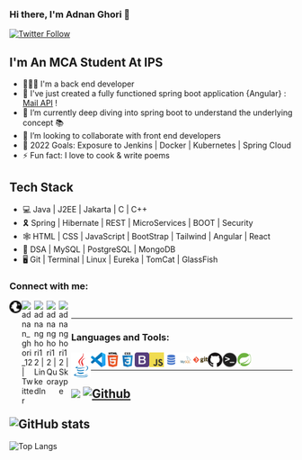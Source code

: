 ### Hi there, I'm Adnan Ghori  👋

[![Twitter Follow](https://img.shields.io/twitter/follow/adnan_ghori_12?color=1DA1F2&logo=twitter&style=for-the-badge)](https://twitter.com/intent/follow?original_referer=https%3A%2F%2Fgithub.com%2Fadnan_ghori_12&screen_name=adnan_ghori_12)

<!---
adnanghori/adnanghori is a ✨ special ✨ repository because its `README.md` (this file) appears on your GitHub profile.
You can click the Preview link to take a look at your changes.
--->
## I'm An MCA Student At IPS 
- 🙋🏻‍♂️ I'm a back end developer
- 🔭 I've just created a fully functioned spring boot application {Angular} : [Mail API][mailapi] !
- 🌱 I’m currently deep diving into spring boot to understand the underlying concept 📚
- 👯 I’m looking to collaborate with front end developers
- 🥅 2022 Goals: Exposure to Jenkins | Docker | Kubernetes | Spring Cloud
- ⚡ Fun fact: I love to cook & write poems

## Tech Stack
- 💻 Java | J2EE | Jakarta | C | C++
- 🎗 Spring | Hibernate | REST | MicroServices | BOOT | Security 
- 🕸 HTML | CSS | JavaScript | BootStrap | Tailwind | Angular | React 
- 🧠 DSA | MySQL | PostgreSQL | MongoDB
- 🖥 Git | Terminal | Linux | Eureka | TomCat | GlassFish
 



### Connect with me:
[<img align="left" alt="adnanghori" width="22px" src="https://raw.githubusercontent.com/iconic/open-iconic/master/svg/globe.svg" />][website]
[<img align="left" alt="adnan_ghori_12 | Twitter" width="22px" src="https://cdn.jsdelivr.net/npm/simple-icons@v3/icons/twitter.svg" />][twitter]
[<img align="left" alt="adnanghori12 | LinkedIn" width="22px" src="https://cdn.jsdelivr.net/npm/simple-icons@v3/icons/linkedin.svg" />][linkedin]
[<img align="left" alt="adnanghori12 | Quora" width="22px" src="https://cdn.jsdelivr.net/npm/simple-icons@v3/icons/quora.svg" />][quora]
[<img align="left" alt="adnanghori12 | Skype" width="22px" src="https://cdn.jsdelivr.net/npm/simple-icons@v3/icons/skype.svg" />][skype]


<br /> 

---

### Languages and Tools:
<img align="left" alt="java" width="35px" height="45px" src="https://raw.githubusercontent.com/devicons/devicon/master/icons/java/java-original.svg" />
<img align="left" alt="Visual Studio Code" width="26px" src="https://raw.githubusercontent.com/github/explore/80688e429a7d4ef2fca1e82350fe8e3517d3494d/topics/visual-studio-code/visual-studio-code.png" />
<img align="left" alt="HTML5" width="26px" src="https://raw.githubusercontent.com/github/explore/80688e429a7d4ef2fca1e82350fe8e3517d3494d/topics/html/html.png" />
<img align="left" alt="CSS3" width="26px" src="https://raw.githubusercontent.com/github/explore/80688e429a7d4ef2fca1e82350fe8e3517d3494d/topics/css/css.png" />
<img align="left" alt="Bootstrap" width="26px" src="https://raw.githubusercontent.com/github/explore/80688e429a7d4ef2fca1e82350fe8e3517d3494d/topics/bootstrap/bootstrap.png" />
<img align="left" alt="JavaScript" width="26px" src="https://raw.githubusercontent.com/github/explore/80688e429a7d4ef2fca1e82350fe8e3517d3494d/topics/javascript/javascript.png" />
<img align="left" alt="SQL" width="26px" src="https://raw.githubusercontent.com/github/explore/80688e429a7d4ef2fca1e82350fe8e3517d3494d/topics/sql/sql.png" />
<img align="left" alt="MySQL" width="26px" src="https://raw.githubusercontent.com/github/explore/80688e429a7d4ef2fca1e82350fe8e3517d3494d/topics/mysql/mysql.png" />
<img align="left" alt="Git" width="26px" src="https://raw.githubusercontent.com/github/explore/80688e429a7d4ef2fca1e82350fe8e3517d3494d/topics/git/git.png" />
<img align="left" alt="GitHub" width="26px" src="https://raw.githubusercontent.com/github/explore/78df643247d429f6cc873026c0622819ad797942/topics/github/github.png" />
<img align="left" alt="Terminal" width="26px" src="https://raw.githubusercontent.com/github/explore/80688e429a7d4ef2fca1e82350fe8e3517d3494d/topics/terminal/terminal.png" />
<img align="left" alt="Spring Boot" width="26px" src="https://raw.githubusercontent.com/github/explore/80688e429a7d4ef2fca1e82350fe8e3517d3494d/topics/spring-boot/spring-boot.png" />

<br />



---
![](https://visitor-badge.laobi.icu/badge?page_id=adnanghori.adnanghori)
[![Github](https://img.shields.io/github/followers/adnanghori?label=Follow&style=social)](https://github.com/adnanghori)
---
![GitHub stats](https://github-readme-stats.vercel.app/api?username=adnanghori&show_icons=true&theme=tokyonight)
---
![Top Langs](https://github-readme-stats.vercel.app/api/top-langs/?username=adnanghori&theme=tokyonight)



[mailapi]: https://github.com/adnanghori/Angular-Spring-Email
[website]:https://github.com/adnanghori
[quora]:https://www.quora.com/Adnan-Ghori-5
[twitter]: https://twitter.com/adnan_ghori_12
[linkedin]: https://linkedin.com/in/adnanghori12
[skype]:https://www.skype.com/en/live:adnanghori2015
